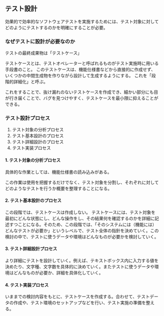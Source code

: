 ## テスト設計

効果的で効率的なソフトウェアテストを実施するためには、テスト対象に対してどのようにテストするのかを明確にすることが必要。

### なぜテストに設計が必要なのか

テストの最終成果物は「テストケース」

テストケースとは、テストオペレーターと呼ばれるものがテスト実施時に用いる手段書のこと。
このテストケースは、機能仕様書などから直接的に作成せず、いくつかの中間生成物を作りながら設計して生成するようにする。
これを「段階的詳細化」と呼ぶ。

これをすることで、抜け漏れのないテストケースを作成でき、細かい部分にも目が行き届くことで、バグを見つけやすく、テストケースを最小限に抑えることができる。

### テスト設計プロセス

1. テスト対象の分析プロセス
2. テスト基本設計のプロセス
3. テスト詳細設計のプロセス
4. テスト実装プロセス


#### 1. テスト対象の分析プロセス


具体的な作業としては、機能仕様書の読み込みがある。

この作業は使用を把握するだけでなく、テスト対象を分割し、それぞれに対してどのようなテストを行うか概要を整理することになる。

#### 2. テスト基本設計のプロセス

この段階では、テストケースは作成しない。
テストケースには、テスト対象を最初にどんな状態にし、どんな操作をし、その結果何を確認するのかを詳細に記述すつことになる。そのため、この段階では、「そのシステムには（機能には）どんなテストが必要か」というレベルで、テスト全体の指針を決めていく。この検討の中で、テストに使うデータや環境はどんなものが必要かを検討していく。

#### 3. テスト詳細設計プロセス

より詳細にテストを設計していく。例えば、テキストボックス内に入力する値を決めたり、文字種、文字数を具体的に決めていく。またテストに使うデータや環境はどんなものが必要か、詳細を具体化していく。

#### 4. テスト実装プロセス

いままでの検討内容をもとに、テストケースを作成する。合わせて、テストデータの作成や、テスト環境のセットアップなどを行い、テスト実施の準備を整える。












